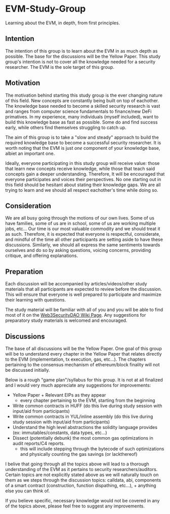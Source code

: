 # EVM-Study-Group
Learning about the EVM, in depth, from first principles.

## Intention
The intention of this group is to learn about the EVM in as much depth as possible. The base for the discussions will be the Yellow Paper. This study group's intention is not to cover all the knowledge needed for a security researcher. The EVM is the sole target of this group.

## Motivation
The motivation behind starting this study group is the ever changing nature of this field. New concepts are constantly being built on top of eachother. The knowledge base needed to become a skilled security research is vast and ranges from computer science fundamentals to finance/new DeFi primatives. In my experience, many individuals (myself included), want to build this knowledge base as fast as possible. Some do and find success early, while others find themselves struggling to catch up. 

The aim of this group is to take a "slow and steady" approach to build the required knowledge base to become a successful security researcher. It is worth noting that the EVM is just *one* component of your knowledge base, albiet an important one.

Ideally, everyone participating in this study group will receive value: those that learn new concepts receive knowledge, while those that teach said concepts gain a deeper understanding. Therefore, It will be encouraged that everyone participates and voices their perspectives. No one starting out in this field should be hesitant about stating their knowledge gaps. We are all trying to learn and we should all respect eachother's time while doing so.

## Consideration
We are all busy going through the motions of our own lives. Some of us have families, some of us are in school, some of us are working multiple jobs, etc... Our time is our most valuable commodity and we should treat it as such. Therefore, it is expected that everyone is respectful, considerate, and mindful of the time all other participants are setting aside to have these discussions. Similarly, we should all express the same sentiments towards ourselves and do so by asking questions, voicing concerns, providing critique, and offering explanations.

## Preparation
Each discussion will be accompanied by articles/videos/other study materials that all participants are expected to review before the discussion. This will ensure that everyone is well prepared to participate and maximize their learning with questions.

The study material will be familiar with all of you and you will be able to find most of it on the [Web3SecurityDAO Wiki Page](https://www.web3securitydao.xyz/collaborating/resources). Any suggestions for preparatory study materials is welcomed and encouraged.

## Discussions
The base of all discussions will be the Yellow Paper. One goal of this group will be to understand every chapter in the Yellow Paper that relates directly to the EVM (implementation, tx execution, gas, etc...). The chapters pertaining to the consensus mechanism of ethereum/block finality will not be discussed initially. 

Below is a rough "game plan"/syllabus for this group. It is not at all finalized and I would very much appreciate any suggestions for improvements:

* Yellow Paper + Relevant EIPs as they appear
  * every chapter pertaining to the EVM, starting from the beginning
* Write common contracts in HUFF (do this live during study session with input/aid from participants)
* Write common contracts in YUL/inline assembly (do this live during study session with input/aid from participants)
* Understand the high level abstractions the solidity language provides (ex: immutables/constants, data types, etc...)
* Dissect (potentially debunk) the most common gas optimizations in audit reports/C4 reports.
  * this will include stepping through the bytecode of such optimizations and physically counting the gas savings (or lackthereof)
  
I belive that going through all the topics above will lead to a thorough understanding of the EVM as it pertains to security researchers/auditors. Certain topics are not explicitly stated above as we will naturally touch on them as we steps through the discussion topics: calldata, abi, components of a smart contract (construction, function dispathing, etc...), + anything else you can think of.

If you believe specific, necessary knowledge would not be covered in any of the topics above, please feel free to suggest any improvements.
